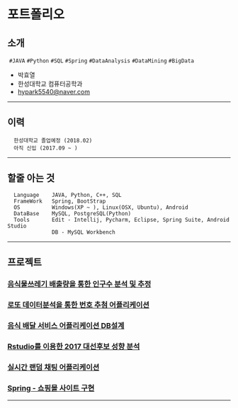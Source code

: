 # 포트폴리오


## 소개
  ```#JAVA``` ```#Python``` ```#SQL```  ```#Spring``` ```#DataAnalysis``` ```#DataMining``` ```#BigData``` 
* 박효열
* 한성대학교 컴퓨터공학과
* hypark5540@naver.com

- - -

## 이력
~~~
  한성대학교 졸업예정 (2018.02)
  아직 신입 (2017.09 ~ )
~~~

- - -

## 할줄 아는 것
~~~
  Language    JAVA, Python, C++, SQL
  FrameWork   Spring, BootStrap
  OS          Windows(XP ~ ), Linux(OSX, Ubuntu), Android
  DataBase    MySQL, PostgreSQL(Python)
  Tools       Edit - Intellij, Pycharm, Eclipse, Spring Suite, Android Studio
              DB - MySQL Workbench
~~~

- - -

## 프로젝트 

### [음식물쓰레기 배출량을 통한 인구수 분석 및 추정](https://github.com/Korbyer/JavaCrawler)


### [로또 데이터분석을 통한 번호 추첨 어플리케이션](https://github.com/Korbyer/MLModule)


### [음식 배달 서비스 어플리케이션 DB설계]()


### [Rstudio를 이용한 2017 대선후보 성향 분석](https://github.com/Korbyer/RModule_2017)

### [실시간 랜덤 채팅 어플리케이션](https://github.com/Korbyer/RandomChatting)

### [Spring - 쇼핑몰 사이트 구현](https://github.com/Korbyer/OnlineShopping)

- - -

